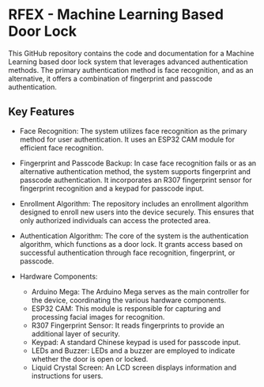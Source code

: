 # RFEX - Machine Learning Based Door Lock 
This GitHub repository contains the code and documentation for a Machine Learning based door lock system that leverages advanced authentication methods. The primary authentication method is face recognition, and as an alternative, it offers a combination of fingerprint and passcode authentication.

## Key Features
- Face Recognition: The system utilizes face recognition as the primary method for user authentication. It uses an ESP32 CAM module for efficient face recognition.

- Fingerprint and Passcode Backup: In case face recognition fails or as an alternative authentication method, the system supports fingerprint and passcode authentication. It incorporates an R307 fingerprint sensor for fingerprint recognition and a keypad for passcode input.

- Enrollment Algorithm: The repository includes an enrollment algorithm designed to enroll new users into the device securely. This ensures that only authorized individuals can access the protected area.

- Authentication Algorithm: The core of the system is the authentication algorithm, which functions as a door lock. It grants access based on successful authentication through face recognition, fingerprint, or passcode.

- Hardware Components:

    - Arduino Mega: The Arduino Mega serves as the main controller for the device, coordinating the various hardware components.
    - ESP32 CAM: This module is responsible for capturing and processing facial images for recognition.
    - R307 Fingerprint Sensor: It reads fingerprints to provide an additional layer of security.
    - Keypad: A standard Chinese keypad is used for passcode input.
    - LEDs and Buzzer: LEDs and a buzzer are employed to indicate whether the door is open or locked.
    - Liquid Crystal Screen: An LCD screen displays information and instructions for users.
